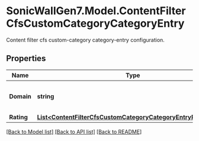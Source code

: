 # SonicWallGen7.Model.ContentFilterCfsCustomCategoryCategoryEntry
Content filter cfs custom-category category-entry configuration.

## Properties

Name | Type | Description | Notes
------------ | ------------- | ------------- | -------------
**Domain** | **string** | Set custom category entry domain. | 
**Rating** | [**List&lt;ContentFilterCfsCustomCategoryCategoryEntryRatingInner&gt;**](ContentFilterCfsCustomCategoryCategoryEntryRatingInner.md) | Add rating. | [optional] 

[[Back to Model list]](../README.md#documentation-for-models) [[Back to API list]](../README.md#documentation-for-api-endpoints) [[Back to README]](../README.md)

